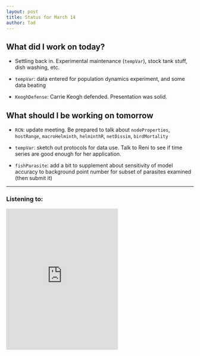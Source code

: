 ```yaml
---
layout: post
title: Status for March 14
author: Tad
---
```


## What did I work on today?

* Settling back in. Experimental maintenance (`tempVar`), stock tank stuff, dish washing, etc.

* `tempVar`: data entered for population dynamics experiment, and some data beating

* `KeoghDefense`: Carrie Keogh defended. Presentation was solid.


## What should I be working on tomorrow

* `RCN`: update meeting. Be prepared to talk about `nodeProperties`, `hostRange`, `macroHelminth`, `helminthR`, `netDissim`, `birdMortality`

* `tempVar`: sketch out protocols for data use. Talk to Reni to see if time series are good enough for her application.

* `fishParasite`: add a bit to supplement about sensitivity of model accuracy to background point number for subset of parasites examined (then submit it)




---

### Listening to:
<iframe src="https://embed.spotify.com/?uri=spotify:track:2NBII1vxxSw75k7oesMTEq" width="300" height="380" frameborder="0" allowtransparency="true"></iframe>
 <i class='fa fa-code' style='color:pink'></i>
